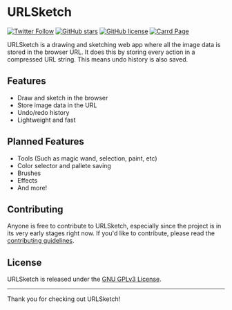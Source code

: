 # URLSketch

[![Twitter Follow](https://img.shields.io/twitter/follow/dogeiscut?style=social)](https://twitter.com/dogeiscut)
[![GitHub stars](https://img.shields.io/github/stars/dogeiscut/URLSketch?style=social)](https://github.com/dogeiscut/URLSketch/stargazers)
[![GitHub license](https://img.shields.io/github/license/DogeisCut/URLSketch)](https://github.com/DogeisCut/URLSketch/blob/main/LICENSE)
[![Carrd Page](https://img.shields.io/badge/Carrd%20Page-Visit%20site-pink)](https://dogeiscut.carrd.co/)

URLSketch is a drawing and sketching web app where all the image data is stored in the browser URL. It does this by storing every action in a compressed URL string. This means undo history is also saved. 

## Features

- Draw and sketch in the browser
- Store image data in the URL
- Undo/redo history
- Lightweight and fast

## Planned Features

- Tools (Such as magic wand, selection, paint, etc)
- Color selector and pallete saving
- Brushes
- Effects
- And more!

## Contributing

Anyone is free to contribute to URLSketch, especially since the project is in its very early stages right now. If you'd like to contribute, please read the [contributing guidelines](https://github.com/dogeiscut/URLSketch/blob/master/CONTRIBUTING.md).

## License

URLSketch is released under the [GNU GPLv3 License](https://github.com/dogeiscut/URLSketch/blob/master/LICENSE).

---

Thank you for checking out URLSketch!
